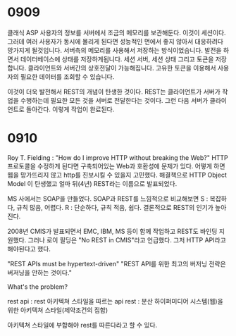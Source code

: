 # 0909
클래식 ASP
사용자의 정보를 서버에서 조금의 메모리를 보관해둔다. 이것이 세션이다. 그러데 여러 사용자가 동시에 몰리게 된다면 성능적인 면에서 좋지 않아서 대응하려다 망가지게 될것입니다. 서버측의 메모리를 사용해서  저장하는 방식이었습니다. 발전을 하면서 데이터베이스에 상태를 저장하게됩니다. 
세션 서버, 세션 상태 그리고 토큰을 저장합니다. 클라이언트와 서버간의 상호전달이 가능해집니다. 고유한 토큰을 이용해서 사용자의 필요한 데이터를 조회할 수 있습니다. 

이것이 더욱 발전해서 REST의 개념이 탄생한 것이다.
REST는 클라이언트가 서버가 작업을 수행하는데 필요한 모든 것을 서버로 전달한다는 것이다. 그런 다음 서버가 클라이언트로 돌아간다. 이렇게 작업이 완료된다.

# 0910

Roy T. Fielding : "How do I improve HTTP without breaking the Web?"
HTTP 프로토콜을 수정하게 된다면 구축되어있는 Web과 호환성에 문제가 있다. 어떻게 하면 웹을 망가뜨리지 않고 http를 진보시킬 수 있을지 고민했다. 해결책으로 HTTP Object Model 이 탄생했고 얼마 뒤(4년) REST라는 이름으로 발표되었다.

MS 사에서는 SOAP을 만들었다. 
SOAP과 REST를 느낌적으로 비교해보면
S : 복잡하다, 규칙 많음, 어렵다.
R : 단순하다, 규칙 적음, 쉽다. 
결론적으로 REST의 인기가 높아진다.

2008년 CMIS가 발표되면서 EMC, IBM, MS 등이 함께 작업하고 REST도 바인딩 지원했다. 그러나 로이 필딩은 "No REST in CMIS"라고 언급했다. 그저 HTTP API라고 해야된다고 했다.

"REST APIs must be hypertext-driven"
"REST API를 위한 최고의 버저닝 전략은 버저닝을 안하는 것이다."

What's the problem?

rest api : rest 아키텍쳐 스타일을 따르는 api
rest : 분산 하이퍼미디어 시스템(웹)을 위한 아키텍쳐 스타일(제약조건의 집합)

아키텍쳐 스타일에 부합해야 rest를 따른다라고 할 수 있다.